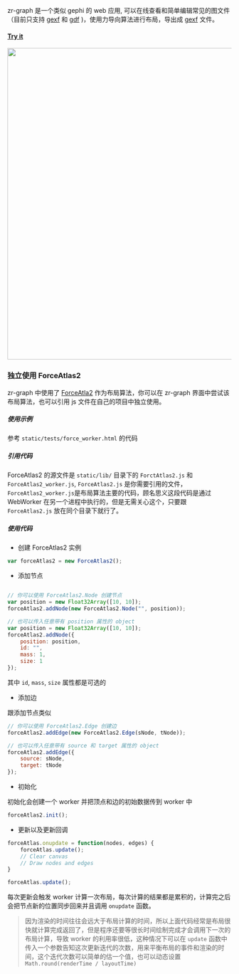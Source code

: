 
zr-graph 是一个类似 gephi 的 web 应用, 可以在线查看和简单编辑常见的图文件（目前只支持 [gexf](http://gexf.net/format/) 和 [gdf](https://gephi.org/users/supported-graph-formats/gdf-format/) )，使用力导向算法进行布局，导出成 [gexf](https://gephi.org/users/supported-graph-formats/gdf-format/) 文件。

#### [Try it](http://zr-graph.qiniudn.com)

<img src="http://pictures-shenyi.qiniudn.com/zr-graph/overview.jpg" width="700" />

### 独立使用 ForceAtlas2

zr-graph 中使用了 [ForceAtla2](http://webatlas.fr/tempshare/ForceAtlas2_Paper.pdf) 作为布局算法，你可以在 zr-graph 界面中尝试该布局算法，也可以引用 js 文件在自己的项目中独立使用。


##### 使用示例

参考 `static/tests/force_worker.html` 的代码

##### 引用代码

ForceAtlas2 的源文件是 `static/lib/` 目录下的 `ForctAtlas2.js` 和 `ForceAtlas2_worker.js`, `ForceAtlas2.js` 是你需要引用的文件，`ForceAtlas2_worker.js`是布局算法主要的代码，顾名思义这段代码是通过 WebWorker 在另一个进程中执行的，但是无需关心这个，只要跟 `ForceAtlas2.js` 放在同个目录下就行了。

##### 使用代码

+ 创建 ForceAtlas2 实例

```javascript
var forceAtlas2 = new ForceAtlas2();
```

+ 添加节点

```javascript

// 你可以使用 ForceAtlas2.Node 创建节点
var position = new Float32Array([10, 10]);
forceAtlas2.addNode(new ForceAtlas2.Node("", position));

// 也可以传入任意带有 position 属性的 object
var position = new Float32Array([10, 10]);
forceAtlas2.addNode({
    position: position,
    id: "",
    mass: 1,
    size: 1
});

```

其中 `id`, `mass`, `size` 属性都是可选的

+ 添加边

跟添加节点类似

```javascript
// 你可以使用 ForceAtlas2.Edge 创建边
forceAtlas2.addEdge(new ForceAtlas2.Edge(sNode, tNode));

// 也可以传入任意带有 source 和 target 属性的 object
forceAtlas2.addEdge({
    source: sNode,
    target: tNode
});
```

+ 初始化

初始化会创建一个 worker 并把顶点和边的初始数据传到 worker 中

```javascript
forceAtlas2.init();
```

+ 更新以及更新回调

```javascript
forceAtlas.onupdate = function(nodes, edges) {
    forceAtlas.update();
    // Clear canvas
    // Draw nodes and edges
}

forceAtlas.update();
```

每次更新会触发 worker 计算一次布局，每次计算的结果都是累积的，计算完之后会把节点新的位置同步回来并且调用 `onupdate` 函数。

> 因为渲染的时间往往会远大于布局计算的时间，所以上面代码经常是布局很快就计算完成返回了，但是程序还要等很长时间绘制完成才会调用下一次的布局计算，导致 worker 的利用率很低，这种情况下可以在 `update` 函数中传入一个参数告知这次更新迭代的次数，用来平衡布局的事件和渲染的时间，这个迭代次数可以简单的估一个值，也可以动态设置 `Math.round(renderTime / layoutTime)`




